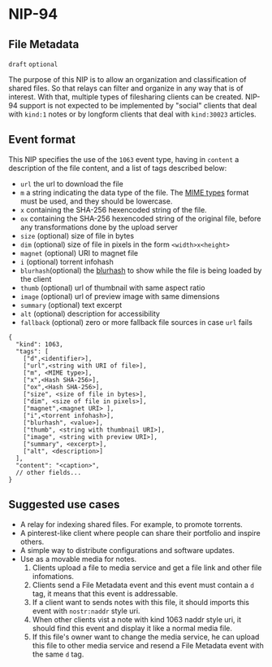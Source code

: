 NIP-94
======

File Metadata
-------------

`draft` `optional`

The purpose of this NIP is to allow an organization and classification of shared files. So that relays can filter and organize in any way that is of interest. With that, multiple types of filesharing clients can be created. NIP-94 support is not expected to be implemented by "social" clients that deal with `kind:1` notes or by longform clients that deal with `kind:30023` articles.

## Event format

This NIP specifies the use of the `1063` event type, having in `content` a description of the file content, and a list of tags described below:

* `url` the url to download the file
* `m` a string indicating the data type of the file. The [MIME types](https://developer.mozilla.org/en-US/docs/Web/HTTP/Basics_of_HTTP/MIME_types/Common_types) format must be used, and they should be lowercase.
* `x` containing the SHA-256 hexencoded string of the file.
* `ox` containing the SHA-256 hexencoded string of the original file, before any transformations done by the upload server
* `size` (optional) size of file in bytes
* `dim` (optional) size of file in pixels in the form `<width>x<height>`
* `magnet` (optional) URI to magnet file
* `i` (optional) torrent infohash
* `blurhash`(optional) the [blurhash](https://github.com/woltapp/blurhash) to show while the file is being loaded by the client
* `thumb` (optional) url of thumbnail with same aspect ratio
* `image` (optional) url of preview image with same dimensions
* `summary` (optional) text excerpt
* `alt` (optional) description for accessibility
* `fallback` (optional) zero or more fallback file sources in case `url` fails

```jsonc
{
  "kind": 1063,
  "tags": [
    ["d",<identifier>],
    ["url",<string with URI of file>],
    ["m", <MIME type>],
    ["x",<Hash SHA-256>],
    ["ox",<Hash SHA-256>],
    ["size", <size of file in bytes>],
    ["dim", <size of file in pixels>],
    ["magnet",<magnet URI> ],
    ["i",<torrent infohash>],
    ["blurhash", <value>],
    ["thumb", <string with thumbnail URI>],
    ["image", <string with preview URI>],
    ["summary", <excerpt>],
    ["alt", <description>]
  ],
  "content": "<caption>",
  // other fields...
}
```

## Suggested use cases

* A relay for indexing shared files. For example, to promote torrents.
* A pinterest-like client where people can share their portfolio and inspire others.
* A simple way to distribute configurations and software updates.
* Use as a movable media for notes.
  1. Clients upload a file to media service and get a file link and other file infomations.
  2. Clients send a File Metadata event and this event must contain a ```d``` tag, it means that this event is addressable.
  3. If a client want to sends notes with this file, it should imports this event with ```nostr:naddr``` style uri.
  4. When other clients vist a note with kind 1063 naddr style uri, it should find this event and display it like a normal media file.
  5. If this file's owner want to change the media service, he can upload this file to other media service and resend a File Metadata event with the same ```d``` tag.
